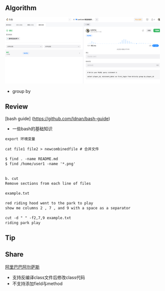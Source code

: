 ## Algorithm
![算法](../../images/temp/sisyphus-2023-02-04-lc.png)
* group by
## Review
[bash guide] (https://github.com/Idnan/bash-guide)
* 一些bash的基础知识
```shell
export 环境变量

cat file1 file2 > newcombinedfile # 合并文件

$ find . -name README.md
$ find /home/user1 -name '*.png'


b. cut
Remove sections from each line of files

example.txt

red riding hood went to the park to play
show me columns 2 , 7 , and 9 with a space as a separator

cut -d " " -f2,7,9 example.txt
riding park play
```

## Tip

## Share
[阿里巴巴阿尔萨斯](https://arthas.aliyun.com/doc/retransform.html)
* 支持反编译class文件后修改class代码
* 不支持添加field与method
